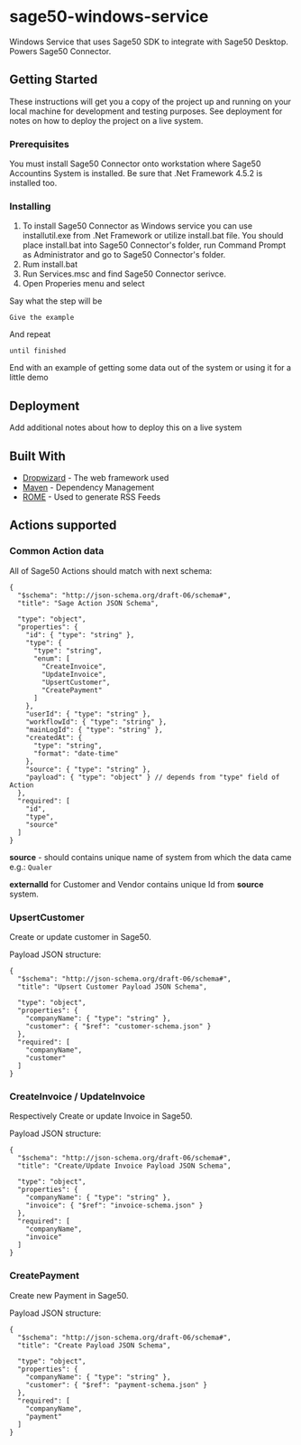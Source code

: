 # sage50-windows-service
Windows Service that uses Sage50 SDK to integrate with Sage50 Desktop. Powers Sage50 Connector.

## Getting Started

These instructions will get you a copy of the project up and running on your local machine for development and testing purposes. See deployment for notes on how to deploy the project on a live system.

### Prerequisites

You must install Sage50 Connector onto workstation where Sage50 Accountins System is installed.
Be sure that .Net Framework 4.5.2 is installed too.


### Installing

1. To install Sage50 Connector as Windows service you can use installutil.exe from .Net Framework or utilize install.bat file.
You should place install.bat into Sage50 Connector's folder, run Command Prompt as Administrator and go to Sage50 Connector's folder.
2. Rum install.bat
2. Run Services.msc and find Sage50 Connector serivce.
3. Open Properies menu and select 

Say what the step will be

```
Give the example
```

And repeat

```
until finished
```

End with an example of getting some data out of the system or using it for a little demo


## Deployment

Add additional notes about how to deploy this on a live system

## Built With

* [Dropwizard](http://www.dropwizard.io/1.0.2/docs/) - The web framework used
* [Maven](https://maven.apache.org/) - Dependency Management
* [ROME](https://rometools.github.io/rome/) - Used to generate RSS Feeds

## Actions supported

### Common Action data

All of Sage50 Actions should match with next schema:
```
{
  "$schema": "http://json-schema.org/draft-06/schema#",
  "title": "Sage Action JSON Schema",

  "type": "object",
  "properties": {
    "id": { "type": "string" },
    "type": {
      "type": "string",
      "enum": [
        "CreateInvoice",
        "UpdateInvoice",
        "UpsertCustomer",
        "CreatePayment"
      ]
    },
    "userId": { "type": "string" },
    "workflowId": { "type": "string" },
    "mainLogId": { "type": "string" },
    "createdAt": {
      "type": "string",
      "format": "date-time"
    },
    "source": { "type": "string" },
    "payload": { "type": "object" } // depends from "type" field of Action
  },
  "required": [
    "id",
    "type",
    "source"
  ]
}
```

**source** - should contains unique name of system from which the data came e.g.: ``Qualer``

**externalId** for Customer and Vendor contains unique Id from **source** system.

### UpsertCustomer

Create or update customer in Sage50.

Payload JSON structure:
```
{
  "$schema": "http://json-schema.org/draft-06/schema#",
  "title": "Upsert Customer Payload JSON Schema",

  "type": "object",
  "properties": {
    "companyName": { "type": "string" },
    "customer": { "$ref": "customer-schema.json" } 
  },
  "required": [
    "companyName",
    "customer"
  ]
}
```

### CreateInvoice / UpdateInvoice

Respectively Create or update Invoice in Sage50.

Payload JSON structure:
```
{
  "$schema": "http://json-schema.org/draft-06/schema#",
  "title": "Create/Update Invoice Payload JSON Schema",

  "type": "object",
  "properties": {
    "companyName": { "type": "string" },
    "invoice": { "$ref": "invoice-schema.json" } 
  },
  "required": [
    "companyName",
    "invoice"
  ]
}
```

### CreatePayment

Create new Payment in Sage50.

Payload JSON structure:
```
{
  "$schema": "http://json-schema.org/draft-06/schema#",
  "title": "Create Payload JSON Schema",

  "type": "object",
  "properties": {
    "companyName": { "type": "string" },
    "customer": { "$ref": "payment-schema.json" } 
  },
  "required": [
    "companyName",
    "payment"
  ]
}
```